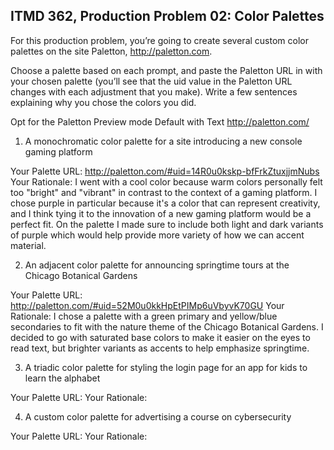 ## ITMD 362, Production Problem 02: Color Palettes

For this production problem, you’re going to create several custom color palettes on the site
Paletton, http://paletton.com.

Choose a palette based on each prompt, and paste the Paletton URL in with your chosen palette
(you’ll see that the uid value in the Paletton URL changes with each adjustment that you make).
Write a few sentences explaining why you chose the colors you did.

Opt for the Paletton Preview mode Default with Text http://paletton.com/

1. A monochromatic color palette for a site introducing a new console gaming platform

Your Palette URL: http://paletton.com/#uid=14R0u0kskp-bfFrkZtuxjjmNubs
Your Rationale: I went with a cool color because warm colors personally felt too "bright" and "vibrant" in contrast to the context of a gaming platform. I chose purple in particular because it's a color that can represent creativity, and I think tying it to the innovation of a new gaming platform would be a perfect fit. On the palette I made sure to include both light and dark variants of purple which would help provide more variety of how we can accent material.

2. An adjacent color palette for announcing springtime tours at the Chicago Botanical Gardens

Your Palette URL: http://paletton.com/#uid=52M0u0kkHpEtPIMp6uVbyvK70GU
Your Rationale: I chose a palette with a green primary and yellow/blue secondaries to fit with the nature theme of the Chicago Botanical Gardens. I decided to go with saturated base colors to make it easier on the eyes to read text, but brighter variants as accents to help emphasize springtime.

3. A triadic color palette for styling the login page for an app for kids to learn the alphabet

Your Palette URL:
Your Rationale:

4. A custom color palette for advertising a course on cybersecurity

Your Palette URL:
Your Rationale:
